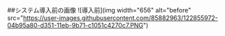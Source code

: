##システム導入前の画像
![導入前](img width="656" alt="before" src="https://user-images.githubusercontent.com/85882963/122855972-04b95a80-d351-11eb-9b71-c1051c4270c7.PNG")
